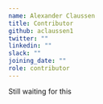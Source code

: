 ```yaml
---
name: Alexander Claussen
title: Contributor
github: aclaussen1
twitter: ""
linkedin: ""
slack: ""
joining_date: ""
role: contributor
---
```


Still waiting for this
